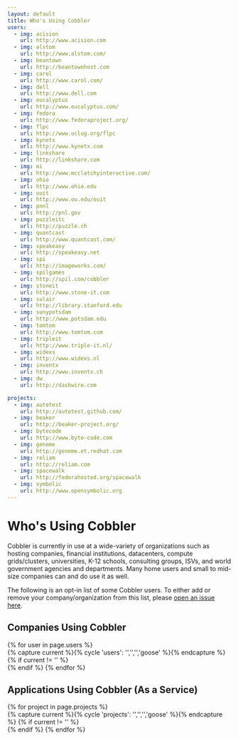 ```yaml
---
layout: default
title: Who's Using Cobbler
users:
  - img: acision
    url: http://www.acision.com
  - img: alstom
    url: http://www.alstom.com/
  - img: beantown
    url: http://beantownhost.com
  - img: carol
    url: http://www.carol.com/
  - img: dell
    url: http://www.dell.com
  - img: eucalyptus
    url: http://www.eucalyptus.com/
  - img: fedora
    url: http://www.fedoraproject.org/
  - img: flpc
    url: http://www.uclug.org/flpc
  - img: kynetx
    url: http://www.kynetx.com
  - img: linkshare
    url: http://linkshare.com
  - img: mi
    url: http://www.mcclatchyinteractive.com/
  - img: ohio
    url: http://www.ohio.edu
  - img: ouit
    url: http://www.ou.edu/ouit
  - img: pnnl
    url: http://pnl.gov
  - img: puzzleitc
    url: http://puzzle.ch
  - img: quantcast
    url: http://www.quantcast.com/
  - img: speakeasy
    url: http://speakeasy.net
  - img: spi
    url: http://imageworks.com/
  - img: spilgames
    url: http://spil.com/cobbler
  - img: stoneit
    url: http://www.stone-it.com
  - img: sulair
    url: http://library.stanford.edu
  - img: sunypotsdam
    url: http://www.potsdam.edu
  - img: tomtom
    url: http://www.tomtom.com
  - img: tripleit
    url: http://www.triple-it.nl/
  - img: widexs
    url: http://www.widexs.nl
  - img: inventx
    url: http://www.inventx.ch
  - img: dw
    url: http://dashwire.com

projects:
  - img: autotest
    url: http://autotest.github.com/
  - img: beaker
    url: http://beaker-project.org/
  - img: bytecode
    url: http://www.byte-code.com
  - img: genome
    url: http://genome.et.redhat.com
  - img: reliam
    url: http://reliam.com
  - img: spacewalk
    url: http://fedorahosted.org/spacewalk
  - img: symbolic
    url: http://www.opensymbolic.org
---
```


# Who's Using Cobbler

Cobbler is currently in use at a wide-variety of organizations such as hosting companies, financial institutions, datacenters, compute grids/clusters, universities, K-12 schools, consulting groups, ISVs, and world government agencies and departments.  Many home users and small to mid-size companies can and do use it as well.

The following is an opt-in list of some Cobbler users. To either add or remove your company/organization from this list, please [open an issue here](https://github.com/cobbler/cobbler.github.com/issues).

## Companies Using Cobbler

<div class="container logolist">
 <div class="row-fluid">
{% for user in page.users %}
  <div class="span3 userlogo"><a href="{{ user.url }}"><img src="/images/who/{{ user.img }}_logo_sm.png" alt="" /></a></div>
 {% capture current %}{% cycle 'users': '','','','goose' %}{% endcapture %}
 {% if current != '' %}
 </div>
 <div class="row-fluid">
 {% endif %}
{% endfor %}
 </div>
</div>

## Applications Using Cobbler (As a Service)

<div class="container logolist">
 <div class="row-fluid">
{% for project in page.projects %}
  <div class="span3 userlogo"><a href="{{ project.url }}"><img src="/images/who/{{ project.img }}_logo_sm.png" alt="" /></a></div>
 {% capture current %}{% cycle 'projects': '','','','goose' %}{% endcapture %}
 {% if current != '' %}
 </div>
 <div class="row-fluid">
 {% endif %}
{% endfor %}
 </div>
</div>

